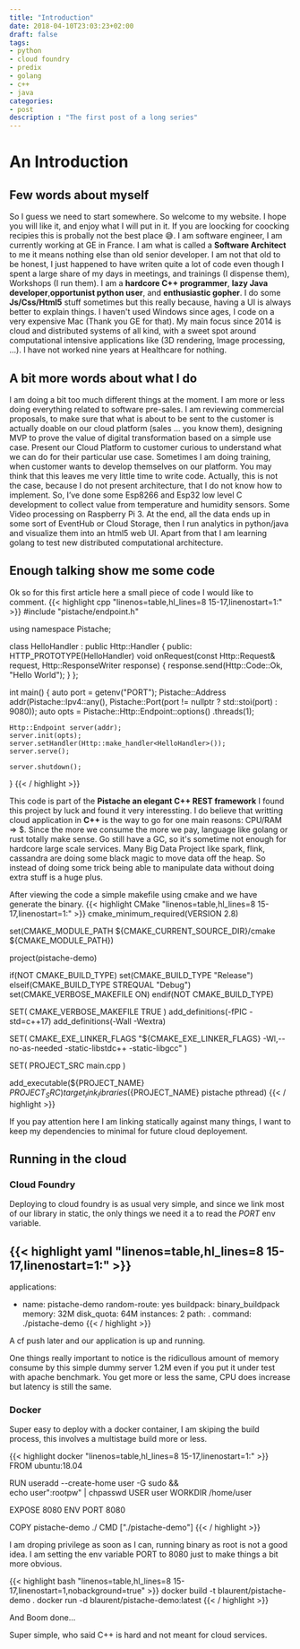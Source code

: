 ```yaml
---
title: "Introduction"
date: 2018-04-10T23:03:23+02:00
draft: false
tags:
- python
- cloud foundry
- predix
- golang
- c++
- java
categories:
- post
description : "The first post of a long series"
---
```


# An Introduction

## Few words about myself
So I guess we need to start somewhere. So welcome to my website. I hope you will like it, and enjoy what I will put in it.
If you are loocking for coocking recipies this is probally not the best place :sweat_smile:.
I am software engineer, I am currently working at GE in France. I am what is called a **Software Architect** to me it means nothing else than old senior developer. I am not that old to be honest, I just happened to have writen quite a lot of code even though I spent a large share of my days in meetings, and trainings (I dispense them), Workshops (I run them). I am a **hardcore C++ programmer**, **lazy Java developer**,**opportunist python user**, and **enthusiastic gopher**. I do some **Js/Css/Html5** stuff sometimes but this really because, having a UI is always better to explain things. I haven't used Windows since ages, I code on a very expensive Mac (Thank you GE for that). My main focus since 2014 is cloud and distributed systems of all kind, with a sweet spot around computational intensive applications like (3D rendering, Image processing, ...). I have not worked nine years at Healthcare for nothing.

## A bit more words about what I do
I am doing a bit too much different things at the moment. I am more or less doing everything related to software pre-sales. I am reviewing commercial proposals, to make sure that what is about to be sent to the customer is actually doable on our cloud platform (sales … you know them), designing MVP to prove the value of digital transformation based on a simple use case. Present our Cloud Platform to customer curious to understand what we can do for their particular use case. Sometimes I am doing training, when customer wants to develop themselves on our platform. You may think that this leaves me very little time to write code. Actually, this is not the case, because I do not present architecture, that I do not know how to implement. So, I’ve done some Esp8266 and Esp32 low level C development to collect value from temperature and humidity sensors. Some Video processing on Raspberry Pi 3. At the end, all the data ends up in some sort of EventHub or Cloud Storage, then I run analytics in python/java and visualize them into an html5 web UI. Apart from that I am learning golang to test new distributed computational architecture.

## Enough talking show me some code
Ok so for this first article here a small piece of code I would like to comment.
{{< highlight cpp "linenos=table,hl_lines=8 15-17,linenostart=1:" >}}
#include "pistache/endpoint.h"

using namespace Pistache;

class HelloHandler : public Http::Handler {
public:
    HTTP_PROTOTYPE(HelloHandler)
    void onRequest(const Http::Request& request, Http::ResponseWriter response) {
        response.send(Http::Code::Ok, "Hello World");
    }
};

int main() {
    auto port = getenv("PORT");
    Pistache::Address addr(Pistache::Ipv4::any(), Pistache::Port(port != nullptr ? std::stoi(port) : 9080));
    auto opts = Pistache::Http::Endpoint::options()
        .threads(1);

    Http::Endpoint server(addr);
    server.init(opts);
    server.setHandler(Http::make_handler<HelloHandler>());
    server.serve();

    server.shutdown();
}
{{< / highlight >}}

This code is part of the **Pistache an elegant C++ REST framework** I found this project by luck and found it very interessting.
I do believe that writting cloud application in **C++** is the way to go for one main reasons: CPU/RAM => $. Since the more we consume the more we pay, language like golang or rust totally make sense. Go still have a GC, so it's sometime not enough for hardcore large scale services. Many Big Data Project like spark, flink, cassandra are doing some black magic to move data off the heap. So instead of doing some trick being able to manipulate data without doing extra stuff is a huge plus.

After viewing the code a simple makefile using cmake and we have generate the binary.
{{< highlight CMake "linenos=table,hl_lines=8 15-17,linenostart=1:" >}}
cmake_minimum_required(VERSION 2.8)

set(CMAKE_MODULE_PATH ${CMAKE_CURRENT_SOURCE_DIR}/cmake ${CMAKE_MODULE_PATH})

project(pistache-demo)

if(NOT CMAKE_BUILD_TYPE)
  set(CMAKE_BUILD_TYPE "Release")
elseif(CMAKE_BUILD_TYPE STREQUAL "Debug")
  set(CMAKE_VERBOSE_MAKEFILE ON)
endif(NOT CMAKE_BUILD_TYPE)

SET( CMAKE_VERBOSE_MAKEFILE TRUE )
add_definitions(-fPIC -std=c++17)
add_definitions(-Wall -Wextra)

SET( CMAKE_EXE_LINKER_FLAGS "${CMAKE_EXE_LINKER_FLAGS} -Wl,--no-as-needed -static-libstdc++ -static-libgcc" )

SET( PROJECT_SRC main.cpp )

add_executable(${PROJECT_NAME} ${PROJECT_SRC})
target_link_libraries(${PROJECT_NAME} pistache pthread)
{{< / highlight >}}

If you pay attention here I am linking statically against many things, I want to keep my dependencies to minimal for future cloud deployement.


## Running in the cloud

### Cloud Foundry

Deploying to cloud foundry is as usual very simple, and since we link most of our library in static, the only things we need it a to read the *PORT* env variable.

{{< highlight yaml "linenos=table,hl_lines=8 15-17,linenostart=1:" >}}
---
applications:
- name: pistache-demo
  random-route: yes
  buildpack: binary_buildpack
  memory: 32M
  disk_quota: 64M
  instances: 2
  path: .
  command: ./pistache-demo
{{< / highlight >}}

A cf push later and our application is up and running.

One things really important to notice is the ridicullous amount of memory consume by this simple dummy server 1.2M even if you put it under test with apache benchmark.
You get more or less the same, CPU does increase but latency is still the same.

### Docker

Super easy to deploy with a docker container, I am skiping the build process, this involves a multistage build more or less.

{{< highlight docker "linenos=table,hl_lines=8 15-17,linenostart=1:" >}}
FROM ubuntu:18.04

RUN useradd --create-home user -G sudo && \
    echo user":rootpw" | chpasswd
USER user
WORKDIR /home/user

EXPOSE 8080
ENV PORT 8080

COPY pistache-demo ./
CMD ["./pistache-demo"]
{{< / highlight >}}

I am droping privilege as soon as I can, running binary as root is not a good idea.
I am setting the env variable PORT to 8080 just to make things a bit more obvious.

{{< highlight bash "linenos=table,hl_lines=8 15-17,linenostart=1,nobackground=true" >}}
docker build -t blaurent/pistache-demo .
docker run -d blaurent/pistache-demo:latest
{{< / highlight >}}

And Boom done...

Super simple, who said C++ is hard and not meant for cloud services.
